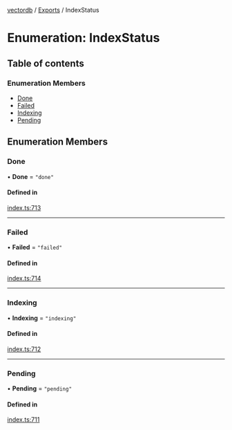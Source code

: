 [vectordb](../README.md) / [Exports](../modules.md) / IndexStatus

# Enumeration: IndexStatus

## Table of contents

### Enumeration Members

- [Done](IndexStatus.md#done)
- [Failed](IndexStatus.md#failed)
- [Indexing](IndexStatus.md#indexing)
- [Pending](IndexStatus.md#pending)

## Enumeration Members

### Done

• **Done** = ``"done"``

#### Defined in

[index.ts:713](https://github.com/lancedb/lancedb/blob/92179835/node/src/index.ts#L713)

___

### Failed

• **Failed** = ``"failed"``

#### Defined in

[index.ts:714](https://github.com/lancedb/lancedb/blob/92179835/node/src/index.ts#L714)

___

### Indexing

• **Indexing** = ``"indexing"``

#### Defined in

[index.ts:712](https://github.com/lancedb/lancedb/blob/92179835/node/src/index.ts#L712)

___

### Pending

• **Pending** = ``"pending"``

#### Defined in

[index.ts:711](https://github.com/lancedb/lancedb/blob/92179835/node/src/index.ts#L711)
